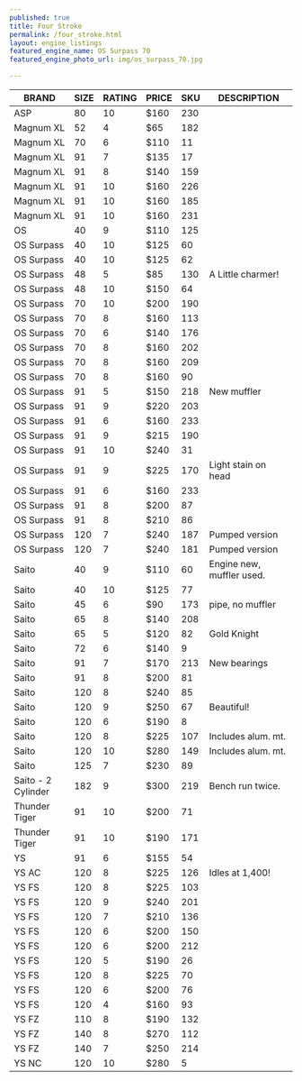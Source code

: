```yaml
---
published: true
title: Four Stroke
permalink: /four_stroke.html
layout: engine_listings
featured_engine_name: OS Surpass 70
featured_engine_photo_url: img/os_surpass_70.jpg

---
```


 BRAND             | SIZE  | RATING | PRICE | SKU   | DESCRIPTION
-------------------|-------|--------|-------|-------|---------------------
 ASP               | 80    | 10     | $160  | 230   |
 Magnum XL         | 52    | 4      | $65   | 182   |
 Magnum XL         | 70    | 6      | $110  | 11    |
 Magnum XL         | 91    | 7      | $135  | 17    |
 Magnum XL         | 91    | 8      | $140  | 159   |
 Magnum XL         | 91    | 10     | $160  | 226   |
 Magnum XL         | 91    | 10     | $160  | 185   |
 Magnum XL         | 91    | 10     | $160  | 231   | 
 OS                | 40    | 9      | $110  | 125   |
 OS Surpass        | 40    | 10     | $125  | 60    |
 OS Surpass        | 40    | 10     | $125  | 62    |
 OS Surpass        | 48    | 5      | $85   | 130   | A Little charmer!
 OS Surpass        | 48    | 10     | $150  | 64    |
 OS Surpass        | 70    | 10     | $200  | 190   |
 OS Surpass        | 70    | 8      | $160  | 113   |
 OS Surpass        | 70    | 6      | $140  | 176   |
 OS Surpass        | 70    | 8      | $160  | 202   |
 OS Surpass        | 70    | 8      | $160  | 209   |
 OS Surpass        | 70    | 8      | $160  | 90    |
 OS Surpass        | 91    | 5      | $150  | 218   | New muffler
 OS Surpass        | 91    | 9      | $220  | 203   |
 OS Surpass        | 91    | 6      | $160  | 233   |
 OS Surpass        | 91    | 9      | $215  | 190   |
 OS Surpass        | 91    | 10     | $240  | 31    |  
 OS Surpass        | 91    | 9      | $225  | 170   | Light stain on head
 OS Surpass        | 91    | 6      | $160  | 233   |
 OS Surpass        | 91    | 8      | $200  | 87    |
 OS Surpass        | 91    | 8      | $210  | 86    |
 OS Surpass        | 120   | 7      | $240  | 187   | Pumped version
 OS Surpass        | 120   | 7      | $240  | 181   | Pumped version
 Saito             | 40    | 9      | $110  | 60    | Engine new, muffler used.
 Saito             | 40    | 10     | $125  | 77    |
 Saito             | 45    | 6      | $90   | 173   | pipe, no muffler
 Saito             | 65    | 8      | $140  | 208   |
 Saito             | 65    | 5      | $120  | 82    | Gold Knight
 Saito             | 72    | 6      | $140  | 9     |
 Saito             | 91    | 7      | $170  | 213   | New bearings
 Saito             | 91    | 8      | $200  | 81    |
 Saito             | 120   | 8      | $240  | 85    |
 Saito             | 120   | 9      | $250  | 67    | Beautiful!
 Saito             | 120   | 6      | $190  | 8     |
 Saito             | 120   | 8      | $225  | 107   | Includes alum. mt.
 Saito             | 120   | 10     | $280  | 149   | Includes alum. mt.
 Saito             | 125   | 7      | $230  | 89    |  
 Saito - 2 Cylinder| 182   | 9      | $300  | 219   | Bench run twice.
 Thunder Tiger     | 91    | 10     | $200  | 71    |
 Thunder Tiger     | 91    | 10     | $190  | 171   |
 YS                | 91    | 6      | $155  | 54    |
 YS AC             | 120   | 8      | $225  | 126   | Idles at 1,400!
 YS FS             | 120   | 8      | $225  | 103   |
 YS FS             | 120   | 9      | $240  | 201   |
 YS FS             | 120   | 7      | $210  | 136   | 
 YS FS             | 120   | 6      | $200  | 150   |
 YS FS             | 120   | 6      | $200  | 212   |
 YS FS             | 120   | 5      | $190  | 26    |
 YS FS             | 120   | 8      | $225  | 70    |
 YS FS             | 120   | 6      | $200  | 76    |
 YS FS             | 120   | 4      | $160  | 93    |
 YS FZ             | 110   | 8      | $190  | 132   |
 YS FZ             | 140   | 8      | $270  | 112
 YS FZ             | 140   | 7      | $250  | 214   |
 YS NC             | 120   | 10     | $280  | 5     |


<script>
  $('table').addClass('table table-bordered table-condensed table-hover');
</script>
